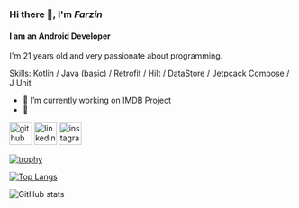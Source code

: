 ### Hi there 👋, I'm *Farzin*
#### I am an Android Developer
I'm 21 years old and very passionate about programming.

Skills: Kotlin / Java (basic) / Retrofit / Hilt / DataStore / Jetpcack Compose / J Unit 

- 🔭 I’m currently working on IMDB Project 
- 🌱 


[<img src='https://cdn.jsdelivr.net/npm/simple-icons@3.0.1/icons/github.svg' alt='github' height='40'>](https://github.com/farzinAndroid)  [<img src='https://cdn.jsdelivr.net/npm/simple-icons@3.0.1/icons/linkedin.svg' alt='linkedin' height='40'>](https://www.linkedin.com/in/farzinallahyari/)  [<img src='https://cdn.jsdelivr.net/npm/simple-icons@3.0.1/icons/instagram.svg' alt='instagram' height='40'>](https://www.instagram.com/fr.iscold/)  

[![trophy](https://github-profile-trophy.vercel.app/?username=farzinAndroid)](https://github.com/ryo-ma/github-profile-trophy)

[![Top Langs](https://github-readme-stats.vercel.app/api/top-langs/?username=farzinAndroid)](https://github.com/anuraghazra/github-readme-stats)

![GitHub stats](https://github-readme-stats.vercel.app/api?username=farzinAndroid&show_icons=true)  


